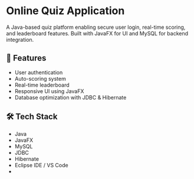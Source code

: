 # Online Quiz Application

A Java-based quiz platform enabling secure user login, real-time scoring, and leaderboard features. Built with JavaFX for UI and MySQL for backend integration.

## 🚀 Features

- User authentication
- Auto-scoring system
- Real-time leaderboard
- Responsive UI using JavaFX
- Database optimization with JDBC & Hibernate

## 🛠️ Tech Stack

- Java
- JavaFX
- MySQL
- JDBC
- Hibernate
- Eclipse IDE / VS Code
- 
